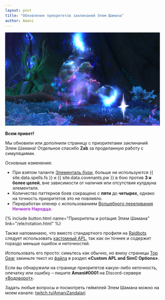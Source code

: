 ```yaml
---    
layout: post    
title: "Обновление приоритетов заклинаний Элем Шамана"    
author: Amani
---    
```


<p align="center">
<img src="/assets/img/boris3.jpg" > 
</p>

**Всем привет!**

Мы обновили или дополнили страницу с приоритетами заклинаний Элем Шамана! Отдельное спасибо **Zab** за проделанную работу с симуляциями.

Основные изменения:
* При взятом таланте [Элементаль бури](https://ru.wowhead.com/spell=192249), больше не используются {{ site.data.spells.fs }} и {{ site.data.covenants.pw }} в бою против **3 и более целей**, вне зависимости от наличия или отсутствия кулдауна элементаля.
* Количество паттернов боев сокращено с **пяти** до **четырех**, однако на точность приоритетов это не повлияло.
* Переработан опенер с использованием [Волшебного переливания](https://ru.wowhead.com/spell=328923) <span style="color:#a330c9;font-size:1em;">**Ночного Народца**</span>.

<p></p>

{% include button.html name="Приоритеты и ротация Элем Шамана" link="/ele/rotation.html" %}  

<p></p>

Также напоминаею, что вместо стандартного профиля на [Raidbots](https://www.raidbots.com/simbot) следует использовать [кастомный APL](https://pastebin.com/0BdA6drq), так как он точнее и содержит гораздо меньше ошибок и неточностей.

Использовать его просто: симьтесь как обычно, но внизу страницы [Top Gear](https://www.raidbots.com/simbot/topgear) закиньте текст из [файла](https://pastebin.com/0BdA6drq) в раздел **«Custom APL and SimC Options»**.

Если вы обнаружили на странице приоритетов какую-либо неточность, опечатку или ошибку – пишите **Amani#0001** на Discord-сервере [«Водоворот»](https://discord.gg/vodovorot).

Задать любые вопросы и посмотреть геймплей Элем Шамана можно на моем канале: [twitch.tv/AmaniZandalari](https://www.twitch.tv/amanizandalari)
